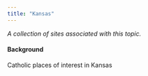 ```yaml
---
title: "Kansas"
---
```



*A collection of sites associated with this topic.*

#### Background

Catholic places of interest in Kansas


